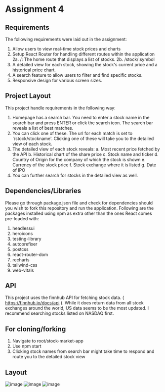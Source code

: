 # Assignment 4

## Requirements
The following requirements were laid out in the assignment:
1. Allow users to view real-time stock prices and charts
2. Setup React Router for handling different routes within the application
  2a. /: The home route that displays a list of stocks.
  2b. /stock/:symbol
3. A detailed view for each stock, showing the stock's current price and a historical price chart.
4. A search feature to allow users to filter and find specific stocks.
5. Responsive design for various screen sizes.

## Project Layout
This project handle requirements in the following way:
1. Homepage has a search bar. You need to enter a stock name in the search bar and press ENTER or click the search icon. The search bar reveals a list of best matches.
2. You can click one of these. The url for each match is set to '/stock/stockname'. Clicking one of these will take you to the detailed view of each stock.
3. The detailed view of each stock reveals:
  a. Most recent price fetched by the API
  b. Historical chart of the share price
  c. Stock name and ticker
  d. Country of Origin for the company of which the stock is shown
  e. Currency of the stock price
  f. Stock exchange where it is listed
  g. Date of IPO
4. You can further search for stocks in the detailed view as well.

## Dependencies/Libraries
Please go through package.json file and check for dependencies should you wish to fork this repository and run the application. Following are the packages installed using npm as extra other than the ones React comes pre-loaded with:
1. headlessui
2. heroicons
3. testing-library
4. autoprefixer
5. postcss
6. react-router-dom
7. recharts
8. tailwind-css
9. web-vitals

## API
This project uses the finnhub API for fetching stock data. ( https://finnhub.io/docs/api ). While it does return data from all stock exchanges around the world, US data seems to be the most updated. I recommend searching stocks listed on NASDAQ first.

## For cloning/forking
1. Navigate to root/stock-market-app
2. Use npm start
3. Clicking stock names from search bar might take time to respond and route you to the detailed stock view

## Layout
![image](https://github.com/nio2004/CSI-WEB-DEV/assets/123110966/98fa1b6c-172b-4a79-8894-e1db68df71fe)
![image](https://github.com/nio2004/CSI-WEB-DEV/assets/123110966/c2ebf836-47e8-46f9-b926-ee48cde2b8a7)
![image](https://github.com/nio2004/CSI-WEB-DEV/assets/123110966/4b600214-55d0-469e-adb7-09eef38f6636)





   

   
